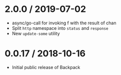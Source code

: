 
2.0.0 / 2019-07-02
==================

  * async/go-call for invoking f with the result of chan
  * Split `http` namespace into `status` and `response`
  * New `update-some` utility

0.0.17 / 2018-10-16
==================

  * Initial public release of Backpack
